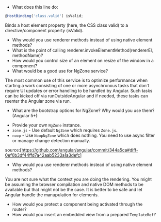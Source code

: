 * What does this line do:

```ts
@HostBinding('class.valid') isValid;
```

Binds a host element property (here, the CSS class valid) to a directive/component property (isValid).


* Why would you use renderer methods instead of using native element methods?
* What is the  point of calling renderer.invokeElementMethod(rendererEl, methodName)?
* How would you control size of an element on resize of the window in a component?
* What would be a good use for NgZone service?

The most common use of this service is to optimize performance when starting a work consisting of one or more asynchronous tasks that don't require UI updates or error handling to be handled by Angular. Such tasks can be kicked off via runOutsideAngular and if needed, these tasks can reenter the Angular zone via run.

* What are the bootstrap options for NgZone? Why would you use them? (Angular 5+)

- Provide your own `NgZone` instance.
- `zone.js` - Use default `NgZone` which requires `Zone.js`.
- `noop` - Use `NoopNgZone` which does nothing. You need to use async filter or manage change detection manually. 

source:[https://github.com/angular/angular/commit/344a5ca#diff-0ef0b3df44ffd7a42aab5233a1a3defc]

* Why would you use renderer methods instead of using native element methods?

You are not sure what the context you are doing the rendering. You might be assuming the browser compilation and native DOM methods to be available but that might not be the case. It is better to be safe and let Angular handle the manupulation for elements.

* How would you protect a component being activated through the router?
* How would you insert an embedded view from a prepared `TemplateRef`?
